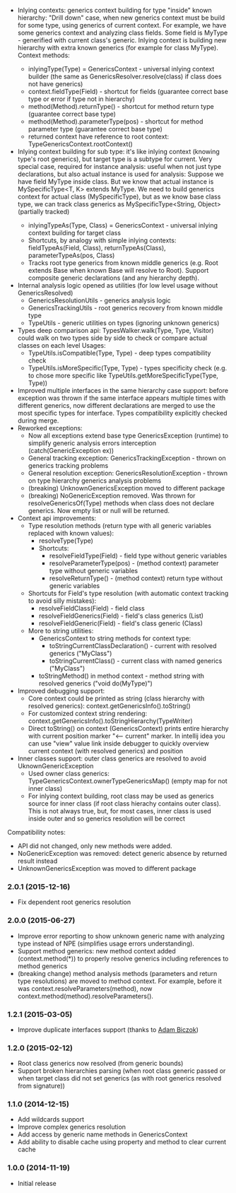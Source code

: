 * Inlying contexts: generics context building for type "inside" known hierarchy: 
    "Drill down" case, when new generics context must be build for some type, using generics of current context. 
    For example, we have some generics context and analyzing class fields. Some field is MyType<T> - generified with
    current class's generic. Inlying context is building new hierarchy with extra known generics (for example for class MyType<String>).
    Context methods:          
    - inlyingType(Type) = GenericsContext - universal inlying context builder (the same as GenericsResolver.resolve(class) if class does not have generics)
    - context.fieldType(Field) - shortcut for fields (guarantee correct base type or error if type not in hierarchy)
    - method(Method).returnType() - shortcut for method return type (guarantee correct base type)
    - method(Method).parameterType(pos) - shortcut for method parameter type (guarantee correct base type)
    - returned context have reference to root context: TypeGenericsContext.rootContext()
* Inlying context building for sub type: it's like inlying context (knowing type's root generics), but target type is 
    a subtype for current. Very special case, required for instance analysis: useful when not just type declarations, but
    also actual instance is used for analysis:
    Suppose we have field MyType<String> inside class. But we know that actual instance is MySpecificType<T, K> extends MyType<T>.
    We need to build generics context for actual class (MySpecificType), but as we know base class type, we can track class generics
    as MySpecificType<String, Object> (partially tracked) 
    - inlyingTypeAs(Type, Class) = GenericsContext - universal inlying context building for target class
    - Shortcuts, by analogy with simple inlying contexts: fieldTypeAs(Field, Class), returnTypeAs(Class), parameterTypeAs(pos, Class)
    - Tracks root type generics from known middle generics (e.g. Root<T> extends Base<T> when known Base<String> will resolve to Root<String>).
       Support composite generic declarations (and any hierarchy depth). 
* Internal analysis logic opened as utilities (for low level usage without GenericsResolved) 
    - GenericsResolutionUtils - generics analysis logic
    - GenericsTrackingUtils - root generics recovery from known middle type
    - TypeUtils - generic utilities on types (ignoring unknown generics)
* Types deep comparison api: TypesWalker.walk(Type, Type, Visitor) could walk on two types side by side to check or compare actual classes on each level
    Usages:
    - TypeUtils.isCompatible(Type, Type) - deep types compatibility check
    - TypeUtils.isMoreSpecific(Type, Type) - types specificity check (e.g. to chose more specific like TypeUtils.getMoreSpecificType(Type, Type))  
* Improved multiple interfaces in the same hierarchy case support: before exception was thrown if the same interface appears multiple times
    with different generics, now different declarations are merged to use the most specific types for interface. 
    Types compatibility explicitly checked during merge. 
* Reworked exceptions:
    - Now all exceptions extend base type GenericsException (runtime) to simplify generic analysis errors interception (catch(GenericException ex))
    - General tracking exception: GenericsTrackingException - thrown on generics tracking problems
    - General resolution exception: GenericsResolutionException - thrown on type hierarchy generics analysis problems
    - (breaking) UnknownGenericsException moved to different package
    - (breaking) NoGenericException removed. Was thrown for resolveGenericsOf(Type) methods when class does not declare generics.
        Now empty list or null will be returned.       
* Context api improvements:
    * Type resolution methods (return type with all generic variables replaced with known values): 
        - resolveType(Type)
        - Shortcuts: 
            - resolveFieldType(Field) - field type without generic variables 
            - resolveParameterType(pos) - (method context) parameter type without generic variables 
            - resolveReturnType() - (method context) return type without generic variables
    * Shortcuts for Field's type resolution (with automatic context tracking to avoid silly mistakes):
        - resolveFieldClass(Field) - field class
        - resolveFieldGenerics(Field) - field's class generics (List<Class>)
        - resolveFieldGeneric(Field) - field's class generic (Class) 
    * More to string utilities:
        - GenericsContext to string methods for context type: 
            - toStringCurrentClassDeclaration() - current with resolved generics ("MyClass<Integer>")
            - toStringCurrentClass() - current class with named generics ("MyClass<T>")
        - toStringMethod() in method context - method string with resolved generics ("void do(MyType)")                
* Improved debugging support:
    - Core context could be printed as string (class hierarchy with resolved generics): context.getGenericsInfo().toString()
    - For customized context string rendering: context.getGenericsInfo().toStringHierarchy(TypeWriter) 
    - Direct toString() on context (GenericsContext) prints entire hierarchy with current position marker "<-- current" marker.
        In intellij idea you can use "view" value link inside debugger to quickly overview current context (with resolved generics) and position      
* Inner classes support: outer class generics are resolved to avoid UknownGenericException 
    - Used owner class generics: TypeGenericsContext.ownerTypeGenericsMap() (empty map for not inner class)
    - For inlying context building, root class may be used as generics source for inner class (if root class hierachy contains outer class).
        This is not always true, but, for most cases, inner class is used inside outer and so generics resolution will be correct                                      

Compatibility notes: 
* API did not changed, only new methods were added. 
* NoGenericException was removed: detect generic absence by returned result instead
* UnknownGenericsException was moved to different package

### 2.0.1 (2015-12-16)
* Fix dependent root generics resolution

### 2.0.0 (2015-06-27)
* Improve error reporting to show unknown generic name with analyzing type instead of NPE (simplifies usage errors understanding).
* Support method generics: new method context added (context.method(*)) to properly resolve generics including references to method generics
* (breaking change) method analysis methods (parameters and return type resolutions) are moved to method context. 
For example, before it was context.resolveParameters(method), now context.method(method).resolveParameters(). 

### 1.2.1 (2015-03-05)
* Improve duplicate interfaces support (thanks to [Adam Biczok](https://github.com/malary))

### 1.2.0 (2015-02-12)
* Root class generics now resolved (from generic bounds)
* Support broken hierarchies parsing (when root class generic passed or when target class did not set generics (as with root generics resolved from signature))

### 1.1.0 (2014-12-15)
* Add wildcards support
* Improve complex generics resolution
* Add access by generic name methods in GenericsContext
* Add ability to disable cache using property and method to clear current cache

### 1.0.0 (2014-11-19)
* Initial release